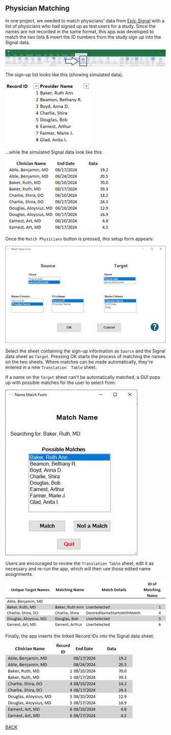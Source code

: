## Physician Matching

In one project, we needed to match physicians' data from [Epic Signal](https://signal.epic.com/?application=1&pageType=1&targetID=607286) with a list of physicians who had signed up as test users for a study. Since the names are not recorded in the same format, this app was developed to match the two lists & insert the ID numbers from the study sign up into the Signal data.

![image info](./toolbar.png)

The sign-up list looks like this (showing simulated data).

![image info](./names_sheet.png)

...while the simulated Signal data look like this:

![image info](./data_sheet.png)

Once the `Match Physicians` button is pressed, this setup form appears:

![image info](./setup.png)

Select the sheet containing the sign-up information as `Source` and the Signal data sheet as `Target`. Pressing OK starts the process of matching the names on the two sheets. Where matches can be made automatically, they're entered in a new `Translation  Table` sheet. 

If a name on the `Target` sheet can't be automatically matched, a GUI pops up with possible matches for the user to select from:

![image info](./name_match.png)

Users are encouraged to review the `Translation Table` sheet, edit it as necessary and re-run the app, which will then use those edited name assignments.

![image info](./translation_table.png)

Finally, the app inserts the linked Record IDs into the Signal data sheet:

![image info](./data_sheet_matched.png)


[BACK](../../README.md)